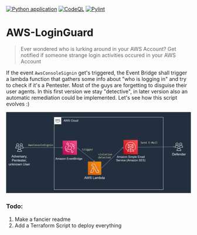 [![Python application](https://github.com/BenjiTrapp/AWS-LoginGuard/actions/workflows/python-app.yml/badge.svg)](https://github.com/BenjiTrapp/AWS-LoginGuard/actions/workflows/python-app.yml)
[![CodeQL](https://github.com/BenjiTrapp/AWS-LoginGuard/actions/workflows/codeql-analysis.yml/badge.svg)](https://github.com/BenjiTrapp/AWS-LoginGuard/actions/workflows/codeql-analysis.yml)
[![Pylint](https://github.com/BenjiTrapp/AWS-LoginGuard/actions/workflows/pylint.yml/badge.svg)](https://github.com/BenjiTrapp/AWS-LoginGuard/actions/workflows/pylint.yml)

# AWS-LoginGuard

> Ever wondered who is lurking around in your AWS Account? Get notified if someone strange login activities occured in your AWS Account

If the event `AwsConsoleSignin` get's triggered, the Event Bridge shall trigger a lambda function that gathers some info about "who is logging in" and try to check if it's a Pentester. Most of the guys are forgetting to disguise their user agents. In this first version we stay "detective", in later version also an automatic remediation could be implemented. Let's see how this script evolves :)

![](docs/AWSLoginGuard.png)

### Todo:
1. Make a fancier readme
2. Add a Terraform Script to deploy everything
